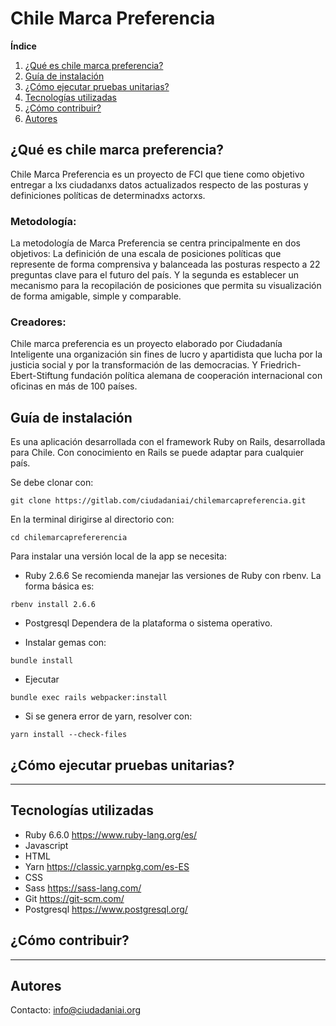 # Chile Marca Preferencia

**Índice**
1. [¿Qué es chile marca preferencia?](#id1)
2. [Guía de instalación](#id2)
4. [¿Cómo ejecutar pruebas unitarias?](#id4)
5. [Tecnologías utilizadas](#id5)
6. [¿Cómo contribuir?](#id5)
7. [Autores](#id6)


## ¿Qué es chile marca preferencia?<a name="id1"></a>

Chile Marca Preferencia es un proyecto de FCI que tiene como objetivo entregar a lxs ciudadanxs datos actualizados respecto de las posturas y definiciones políticas de determinadxs actorxs.

### Metodología:

La metodología de Marca Preferencia se centra principalmente en dos objetivos: 
La definición de una escala de posiciones políticas que represente de forma comprensiva y balanceada las posturas respecto a 22 preguntas clave para el futuro del país. Y la segunda es establecer un mecanismo para la recopilación de posiciones que permita su visualización de forma amigable, simple y comparable.

### Creadores:

Chile marca preferencia es un proyecto elaborado por Ciudadanía Inteligente una organización sin fines de lucro y apartidista que lucha por la justicia social y por la transformación de las democracias. Y Friedrich-Ebert-Stiftung fundación política alemana de cooperación internacional con oficinas en más de 100 países. 


## Guía de instalación<a name="id2"></a>

Es una aplicación desarrollada con el framework Ruby on Rails, desarrollada para Chile. Con conocimiento en Rails se puede adaptar para cualquier país.

Se debe clonar con:

```
git clone https://gitlab.com/ciudadaniai/chilemarcapreferencia.git
```

En la terminal dirigirse al directorio con:

```
cd chilemarcaprefererencia
```

Para instalar una versión local de la app se necesita: 

- Ruby 2.6.6
Se recomienda manejar las versiones de Ruby con rbenv. La forma básica es:
```
rbenv install 2.6.6
```

- Postgresql
Dependera de la plataforma o sistema operativo.

- Instalar gemas con:
```
bundle install
```

- Ejecutar
```
bundle exec rails webpacker:install
```

- Si se genera error de yarn, resolver con:
```
yarn install --check-files
```

## ¿Cómo ejecutar pruebas unitarias?<a name="id4"></a>

----

## Tecnologías utilizadas<a name="id5"></a>

- Ruby 6.6.0 https://www.ruby-lang.org/es/
- Javascript
- HTML
- Yarn https://classic.yarnpkg.com/es-ES
- CSS
- Sass https://sass-lang.com/
- Git https://git-scm.com/
- Postgresql https://www.postgresql.org/


## ¿Cómo contribuir?<a name="id6"></a>

----


## Autores<a name="id7"></a>

Contacto: info@ciudadaniai.org
